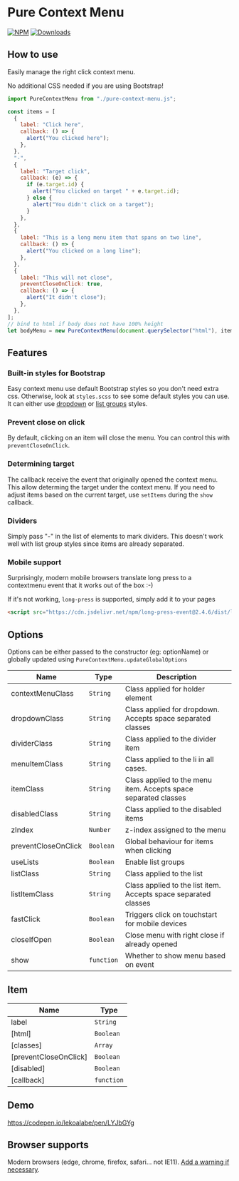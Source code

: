 # Pure Context Menu

[![NPM](https://nodei.co/npm/pure-context-menu.png?mini=true)](https://nodei.co/npm/pure-context-menu/)
[![Downloads](https://img.shields.io/npm/dt/pure-context-menu.svg)](https://www.npmjs.com/package/pure-context-menu)

## How to use

Easily manage the right click context menu.

No additional CSS needed if you are using Bootstrap!

```js
import PureContextMenu from "./pure-context-menu.js";

const items = [
  {
    label: "Click here",
    callback: () => {
      alert("You clicked here");
    },
  },
  "-",
  {
    label: "Target click",
    callback: (e) => {
      if (e.target.id) {
        alert("You clicked on target " + e.target.id);
      } else {
        alert("You didn't click on a target");
      }
    },
  },
  {
    label: "This is a long menu item that spans on two line",
    callback: () => {
      alert("You clicked on a long line");
    },
  },
  {
    label: "This will not close",
    preventCloseOnClick: true,
    callback: () => {
      alert("It didn't close");
    },
  },
];
// bind to html if body does not have 100% height
let bodyMenu = new PureContextMenu(document.querySelector("html"), items);
```

## Features

### Built-in styles for Bootstrap

Easy context menu use default Bootstrap styles so you don't need extra css. Otherwise, look at `styles.scss` to see some default styles you can use.
It can either use [dropdown](https://getbootstrap.com/docs/5.3/components/dropdowns/#single-button) or [list groups](https://getbootstrap.com/docs/5.3/components/list-group/#for-links-and-buttons) styles.

### Prevent close on click

By default, clicking on an item will close the menu. You can control this with `preventCloseOnClick`.

### Determining target

The callback receive the event that originally opened the context menu. This allow determing the target under the context menu.
If you need to adjust items based on the current target, use `setItems` during the `show` callback.

### Dividers

Simply pass "-" in the list of elements to mark dividers. This doesn't work well with list group styles since items are already separated.

### Mobile support

Surprisingly, modern mobile browsers translate long press to a contextmenu event that it works out of the box :-)

If it's not working, `long-press` is supported, simply add it to your pages

```html
<script src="https://cdn.jsdelivr.net/npm/long-press-event@2.4.6/dist/long-press-event.min.js" type="module"></script>
```

## Options

Options can be either passed to the constructor (eg: optionName) or globally updated using `PureContextMenu.updateGlobalOptions`

| Name | Type | Description |
| --- | --- | --- |
| contextMenuClass | <code>String</code> | Class applied for holder element |
| dropdownClass | <code>String</code> | Class applied for dropdown. Accepts space separated classes |
| dividerClass | <code>String</code> | Class applied to the divider item |
| menuItemClass | <code>String</code> | Class applied to the li in all cases. |
| itemClass | <code>String</code> | Class applied to the menu item. Accepts space separated classes |
| disabledClass | <code>String</code> | Class applied to the disabled items |
| zIndex | <code>Number</code> | z-index assigned to the menu |
| preventCloseOnClick | <code>Boolean</code> | Global behaviour for items when clicking |
| useLists | <code>Boolean</code> | Enable list groups |
| listClass | <code>String</code> | Class applied to the list |
| listItemClass | <code>String</code> | Class applied to the list item. Accepts space separated classes |
| fastClick | <code>Boolean</code> | Triggers click on touchstart for mobile devices |
| closeIfOpen | <code>Boolean</code> | Close menu with right close if already opened |
| show | <code>function</code> | Whether to show menu based on event |

## Item

| Name                  | Type                  |
| --------------------- | --------------------- |
| label                 | <code>String</code>   |
| [html]                | <code>Boolean</code>  |
| [classes]             | <code>Array</code>    |
| [preventCloseOnClick] | <code>Boolean</code>  |
| [disabled]            | <code>Boolean</code>  |
| [callback]            | <code>function</code> |

## Demo

https://codepen.io/lekoalabe/pen/LYJbGYg

## Browser supports

Modern browsers (edge, chrome, firefox, safari... not IE11). [Add a warning if necessary](https://github.com/lekoala/nomodule-browser-warning.js/).
